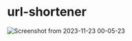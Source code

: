 # url-shortener
![Screenshot from 2023-11-23 00-05-23](https://github.com/notslok/url-shortener/assets/53101134/ccece888-aad7-40d5-911d-1caf7842b80c)
